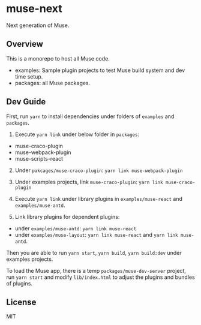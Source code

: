# muse-next
Next generation of Muse.

## Overview
This is a monorepo to host all Muse code.

- examples: Sample plugin projects to test Muse build system and dev time setup.
- packages: all Muse packages.

## Dev Guide

First, run `yarn` to install dependencies under folders of `examples` and `packages`.

1. Execute `yarn link` under below folder in `packages`:
- muse-craco-plugin
- muse-webpack-plugin
- muse-scripts-react

2. Under `pakcages/muse-craco-plugin`:
`yarn link muse-webpack-plugin`

3. Under examples projects, link `muse-craco-plugin`:
`yarn link muse-craco-plugin`

4. Execute `yarn link` under library plugins in `examples/muse-react` and `examples/muse-antd`.

5. Link library plugins for dependent plugins:
- under `examples/muse-antd`: `yarn link muse-react`
- under `examples/muse-layout`: `yarn link muse-react` and `yarn link muse-antd`.

Then you are able to run `yarn start`, `yarn build`, `yarn build:dev` under examples projects.

To load the Muse app, there is a temp `packages/muse-dev-server` project, run `yarn start` and modify `lib/index.html` to adjust the plugins and bundles of plugins.

## License
MIT
